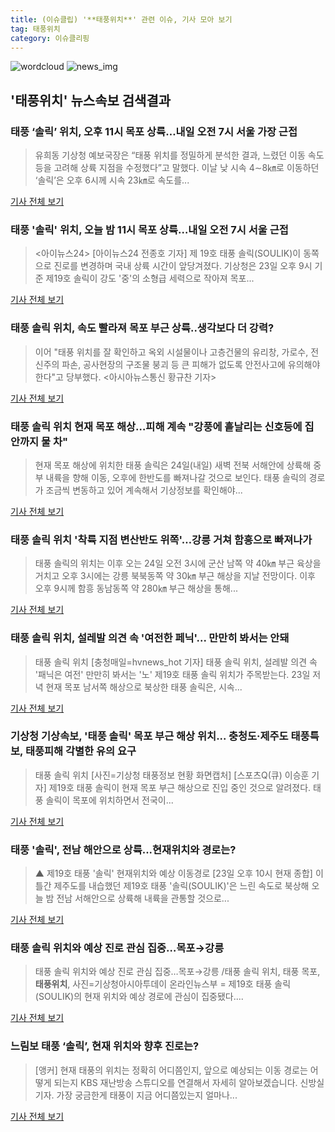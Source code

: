 ```yaml
---
title: (이슈클립) '**태풍위치**' 관련 이슈, 기사 모아 보기
tag: 태풍위치
category: 이슈클리핑
---
```

![wordcloud](https://s3.ap-northeast-2.amazonaws.com/lyrics101-wordcloud/2018-08-24-1535036741.png)
![news_img](https://user-images.githubusercontent.com/42597476/44507050-1206f400-a6e4-11e8-8d98-7ffbfebb353f.png)
## **'**태풍위치**'** 뉴스속보 검색결과
### 태풍 ‘솔릭’ 위치, 오후 11시 목포 상륙…내일 오전 7시 서울 가장 근접

>유희동 기상청 예보국장은 “태풍 위치를 정밀하게 분석한 결과, 느렸던 이동 속도 등을 고려해 상륙 지점을 수정했다”고 말했다. 이날 낮 시속 4∼8㎞로 이동하던 ‘솔릭’은 오후 6시께 시속 23㎞로 속도를...

<a href="http://sports.khan.co.kr/news/sk_index.html?art_id=201808232306003&sec_id=560101&pt=nv" target="_blank">기사 전체 보기</a>

### 태풍 '솔릭' 위치, 오늘 밤 11시 목포 상륙…내일 오전 7시 서울 근접

><아이뉴스24> [아이뉴스24 전종호 기자] 제 19호 태풍 솔릭(SOULIK)이 동쪽으로 진로를 변경하며 국내 상륙 시간이 앞당겨졌다. 기상청은 23일 오후 9시 기준 제19호 솔릭이 강도 '중'의 소형급 세력으로 작아져 목포...

<a href="http://www.inews24.com/php/news_view.php?g_serial=1119803&g_menu=050300&rrf=nv" target="_blank">기사 전체 보기</a>

### 태풍 솔릭 위치, 속도 빨라져 목포 부근 상륙..생각보다 더 강력?

>이어 "태풍 위치를 잘 확인하고 옥외 시설물이나 고층건물의 유리창, 가로수, 전신주의 파손, 공사현장의 구조물 붕괴 등 큰 피해가 없도록 안전사고에 유의해야 한다"고 당부했다. <아시아뉴스통신 황규찬 기자>

<a href="http://www.anewsa.com/detail.php?number=1360304&thread=09r06" target="_blank">기사 전체 보기</a>

### 태풍 솔릭 위치 현재 목포 해상…피해 계속 "강풍에 흩날리는 신호등에 집 안까지 물 차"

>현재 목포 해상에 위치한 태풍 솔릭은 24일(내일) 새벽 전북 서해안에 상륙해 중부 내륙을 향해 이동, 오후에 한반도를 빠져나갈 것으로 보인다. 태풍 솔릭의 경로가 조금씩 변동하고 있어 계속해서 기상정보를 확인해야...

<a href="http://www.jemin.com/news/articleView.html?idxno=535157" target="_blank">기사 전체 보기</a>

### 태풍 솔릭 위치 '착륙 지점 변산반도 위쪽'…강릉 거쳐 함흥으로 빠져나가

>태풍 솔릭의 위치는 이후 오는 24일 오전 3시에 군산 남쪽 약 40㎞ 부근 육상을 거치고 오후 3시에는 강릉 북북동쪽 약 30㎞ 부근 해상을 지날 전망이다. 이후 오후 9시께 함흥 동남동쪽 약 280㎞ 부근 해상을 통해...

<a href="http://www.econonews.co.kr/news/articleView.html?idxno=33672" target="_blank">기사 전체 보기</a>

### 태풍 솔릭 위치, 설레발 의견 속 '여전한 페닉'... 만만히 봐서는 안돼

>태풍 솔릭 위치 [충청매일=hvnews_hot 기자] 태풍 솔릭 위치, 설레발 의견 속 '패닉은 여전' 만만히 봐서는 '노' 제19호 태풍 솔릭 위치가 주목받는다. 23일 저녁 현재 목포 남서쪽 해상으로 북상한 태풍 솔릭은, 시속...

<a href="http://www.ccdn.co.kr/news/articleView.html?idxno=536305" target="_blank">기사 전체 보기</a>

### 기상청 기상속보, '태풍 솔릭' 목포 부근 해상 위치... 충청도·제주도 태풍특보, 태풍피해 각별한 유의 요구

>태풍 솔릭 위치 [사진=기상청 태풍정보 현황 화면캡처] [스포츠Q(큐) 이승훈 기자] 제19호 태풍 솔릭이 현재 목포 부근 해상으로 진입 중인 것으로 알려졌다.  태풍 솔릭이 목포에 위치하면서 전국이...

<a href="http://www.sportsq.co.kr/news/articleView.html?idxno=299834" target="_blank">기사 전체 보기</a>

### 태풍 '솔릭', 전남 해안으로 상륙...현재위치와 경로는?

>▲ 제19호 태풍 '솔릭' 현재위치와 예상 이동경로 [23일 오후 10시 현재 종합] 이틀간 제주도를 내습했던 제19호 태풍 '솔릭(SOULIK)'은 느린 속도로 북상해 오늘 밤 전남 서해안으로 상륙해 내륙을 관통할 것으로...

<a href="http://www.headlinejeju.co.kr/?mod=news&act=articleView&idxno=343190" target="_blank">기사 전체 보기</a>

### 태풍 솔릭 위치와 예상 진로 관심 집중…목포→강릉

>태풍 솔릭 위치와 예상 진로 관심 집중…목포→강릉 /태풍 솔릭 위치, 태풍 목포, **태풍위치**, 사진=기상청아시아투데이 온라인뉴스부 = 제19호 태풍 솔릭(SOULIK)의 현재 위치와 예상 경로에 관심이 집중됐다....

<a href="http://www.asiatoday.co.kr/view.php?key=20180823002246224" target="_blank">기사 전체 보기</a>

### 느림보 태풍 ‘솔릭’, 현재 위치와 향후 진로는?

>[앵커] 현재 태풍의 위치는 정확히 어디쯤인지, 앞으로 예상되는 이동 경로는 어떻게 되는지 KBS 재난방송 스튜디오를 연결해서 자세히 알아보겠습니다. 신방실 기자. 가장 궁금한게 태풍이 지금 어디쯤있는지 얼마나...

<a href="http://news.kbs.co.kr/news/view.do?ncd=4028657&ref=A" target="_blank">기사 전체 보기</a>


